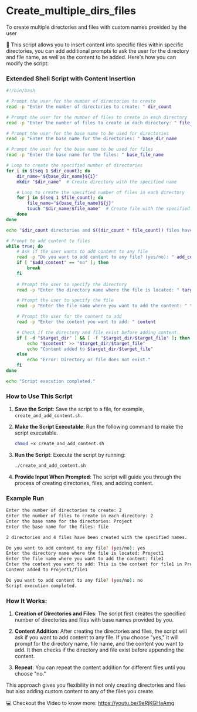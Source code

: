 # Create_multiple_dirs_files
To create multiple directories and files with custom names provided by the user

🌟 This script allows you to insert content into specific files within specific directories, you can add additional prompts to ask the user for the directory and file name, as well as the content to be added. Here's how you can modify the script:

### Extended Shell Script with Content Insertion

```bash
#!/bin/bash

# Prompt the user for the number of directories to create
read -p "Enter the number of directories to create: " dir_count

# Prompt the user for the number of files to create in each directory
read -p "Enter the number of files to create in each directory: " file_count

# Prompt the user for the base name to be used for directories
read -p "Enter the base name for the directories: " base_dir_name

# Prompt the user for the base name to be used for files
read -p "Enter the base name for the files: " base_file_name

# Loop to create the specified number of directories
for i in $(seq 1 $dir_count); do
    dir_name="${base_dir_name}${i}"
    mkdir "$dir_name"  # Create directory with the specified name

    # Loop to create the specified number of files in each directory
    for j in $(seq 1 $file_count); do
        file_name="${base_file_name}${j}"
        touch "$dir_name/$file_name"  # Create file with the specified name inside the directory
    done
done

echo "$dir_count directories and $((dir_count * file_count)) files have been created with the specified names."

# Prompt to add content to files
while true; do
    # Ask if the user wants to add content to any file
    read -p "Do you want to add content to any file? (yes/no): " add_content
    if [ "$add_content" == "no" ]; then
        break
    fi
    
    # Prompt the user to specify the directory
    read -p "Enter the directory name where the file is located: " target_dir

    # Prompt the user to specify the file
    read -p "Enter the file name where you want to add the content: " target_file

    # Prompt the user for the content to add
    read -p "Enter the content you want to add: " content

    # Check if the directory and file exist before adding content
    if [ -d "$target_dir" ] && [ -f "$target_dir/$target_file" ]; then
        echo "$content" >> "$target_dir/$target_file"
        echo "Content added to $target_dir/$target_file"
    else
        echo "Error: Directory or file does not exist."
    fi
done

echo "Script execution completed."
```

### How to Use This Script

1. **Save the Script**: Save the script to a file, for example, `create_and_add_content.sh`.

2. **Make the Script Executable**: Run the following command to make the script executable.

   ```bash
   chmod +x create_and_add_content.sh
   ```

3. **Run the Script**: Execute the script by running:

   ```bash
   ./create_and_add_content.sh
   ```

4. **Provide Input When Prompted**: The script will guide you through the process of creating directories, files, and adding content.

### Example Run

```bash
Enter the number of directories to create: 2
Enter the number of files to create in each directory: 2
Enter the base name for the directories: Project
Enter the base name for the files: file

2 directories and 4 files have been created with the specified names.

Do you want to add content to any file? (yes/no): yes
Enter the directory name where the file is located: Project1
Enter the file name where you want to add the content: file1
Enter the content you want to add: This is the content for file1 in Project1
Content added to Project1/file1

Do you want to add content to any file? (yes/no): no
Script execution completed.
```

### How It Works:

1. **Creation of Directories and Files**: The script first creates the specified number of directories and files with base names provided by you.
   
2. **Content Addition**: After creating the directories and files, the script will ask if you want to add content to any file. If you choose "yes," it will prompt for the directory name, file name, and the content you want to add. It then checks if the directory and file exist before appending the content.

3. **Repeat**: You can repeat the content addition for different files until you choose "no."

This approach gives you flexibility in not only creating directories and files but also adding custom content to any of the files you create.

💻 Checkout the Video to know more: https://youtu.be/9eRjKGHaAmg
